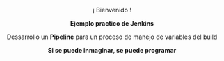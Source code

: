 <p align="center">¡ Bienvenido !</p>
<p align="center"><b>Ejemplo practico de Jenkins</b></p>
<p align="center"><a>Dessarrollo un <b>Pipeline</b> para un proceso de manejo de variables del build</b></a></p>
<p align="center"><b>Si se puede inmaginar, se puede programar</b></p>

